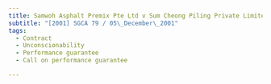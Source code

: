 ```yaml
---
title: Samwoh Asphalt Premix Pte Ltd v Sum Cheong Piling Private Limited and Another
subtitle: "[2001] SGCA 79 / 05\_December\_2001"
tags:
  - Contract
  - Unconscionability
  - Performance guarantee
  - Call on performance guarantee

---
```


